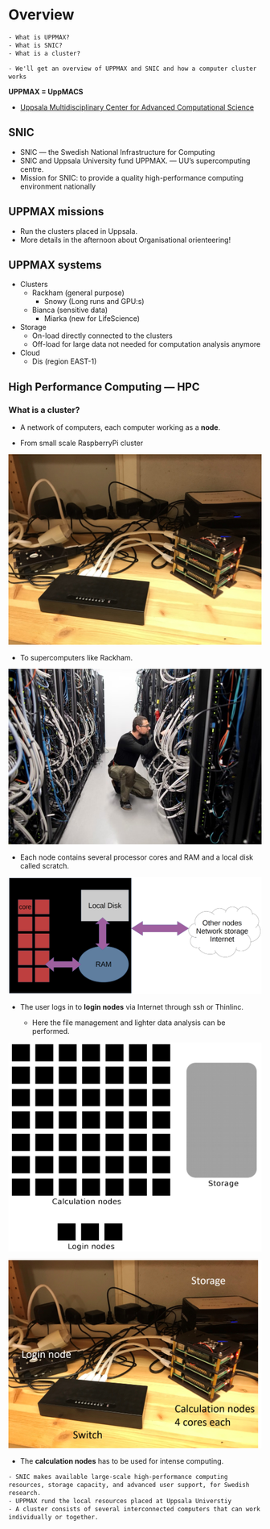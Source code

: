 # Overview

```{questions}
- What is UPPMAX?
- What is SNIC?
- What is a cluster?

```

```{objectives}
- We'll get an overview of UPPMAX and SNIC and how a computer cluster works
```


**UPPMAX = UppMACS**
- [Uppsala Multidisciplinary Center for Advanced Computational Science](http://uppmax.uu.se)

## SNIC
- SNIC — the Swedish National Infrastructure for Computing
- SNIC and Uppsala University fund UPPMAX. — UU’s supercomputing centre.
- Mission for SNIC: to provide a quality high-performance computing environment nationally

## UPPMAX missions
- Run the clusters placed in Uppsala.
- More details in the afternoon about Organisational orienteering!

    
## UPPMAX systems

- Clusters
  - Rackham (general purpose)
    - Snowy (Long runs and GPU:s)
  - Bianca (sensitive data)
    - Miarka (new for LifeScience)
- Storage
  - On-load directly connected to the clusters
  - Off-load for large data not needed for computation analysis anymore
- Cloud
  - Dis (region EAST-1)

## High Performance Computing — HPC
### What is a cluster?

- A network of computers, each computer working as a **node**.

- From small scale RaspberryPi cluster
     
![RaspBerry](./img/IMG_5111.jpeg)

- To supercomputers like Rackham.

![Rackham](./img/uppmax-light2.jpg)

- Each node contains several processor cores and RAM and a local disk called scratch.

![Node](./img/node.png)

- The user logs in to **login nodes**  via Internet through ssh or Thinlinc.

  - Here the file management and lighter data analysis can be performed.

![RaspBerry](./img/nodes.png)

![RaspBerry](./img/Bild1.png)

- The **calculation nodes** has to be used for intense computing. 

```{keypoints}
- SNIC makes available large-scale high-performance computing resources, storage capacity, and advanced user support, for Swedish research. 
- UPPMAX rund the local resources placed at Uppsala Universtiy
- A cluster consists of several interconnected computers that can work individually or together.
```

